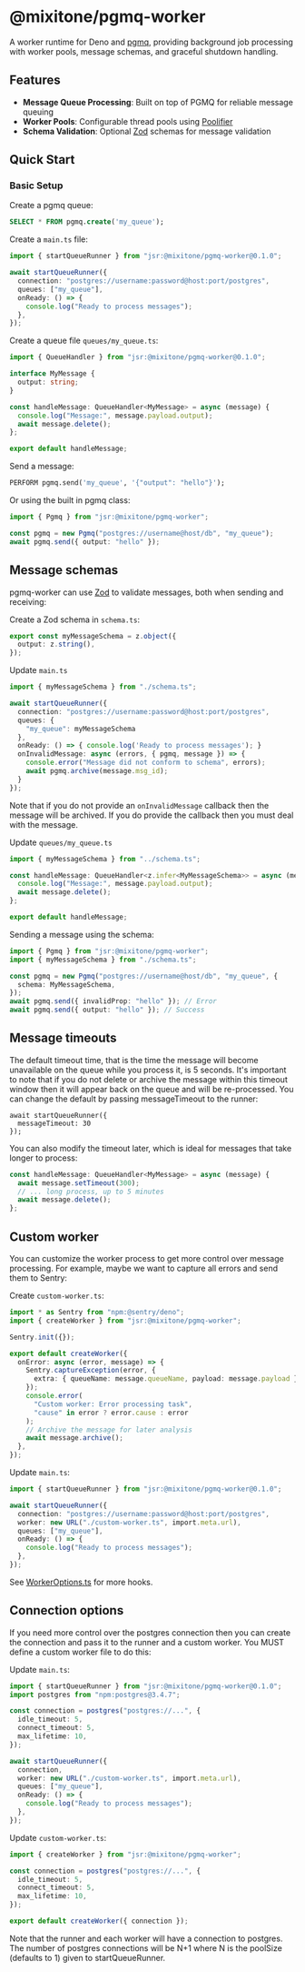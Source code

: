 # @mixitone/pgmq-worker

A worker runtime for Deno and [pgmq](https://pgmq.github.io/pgmq/), providing background
job processing with worker pools, message schemas, and graceful shutdown
handling.

## Features

- **Message Queue Processing**: Built on top of PGMQ for reliable message queuing
- **Worker Pools**: Configurable thread pools using [Poolifier](https://github.com/poolifier/poolifier)
- **Schema Validation**: Optional [Zod](https://zod.dev) schemas for message validation

## Quick Start

### Basic Setup

Create a pgmq queue:

```sql
SELECT * FROM pgmq.create('my_queue');
```

Create a `main.ts` file:

```typescript
import { startQueueRunner } from "jsr:@mixitone/pgmq-worker@0.1.0";

await startQueueRunner({
  connection: "postgres://username:password@host:port/postgres",
  queues: ["my_queue"],
  onReady: () => {
    console.log("Ready to process messages");
  },
});
```

Create a queue file `queues/my_queue.ts`:

```typescript
import { QueueHandler } from "jsr:@mixitone/pgmq-worker@0.1.0";

interface MyMessage {
  output: string;
}

const handleMessage: QueueHandler<MyMessage> = async (message) {
  console.log("Message:", message.payload.output);
  await message.delete();
};

export default handleMessage;
```

Send a message:

```sql
PERFORM pgmq.send('my_queue', '{"output": "hello"}');
```

Or using the built in pgmq class:

```typescript
import { Pgmq } from "jsr:@mixitone/pgmq-worker";

const pgmq = new Pgmq("postgres://username@host/db", "my_queue");
await pgmq.send({ output: "hello" });
```

## Message schemas

pgmq-worker can use [Zod](https://zod.dev/) to validate messages, both when
sending and receiving:

Create a Zod schema in `schema.ts`:

```typescript schema.ts
export const myMessageSchema = z.object({
  output: z.string(),
});
```

Update `main.ts`

```typescript main.ts
import { myMessageSchema } from "./schema.ts";

await startQueueRunner({
  connection: "postgres://username:password@host:port/postgres",
  queues: {
    "my_queue": myMessageSchema
  },
  onReady: () => { console.log('Ready to process messages'); }
  onInvalidMessage: async (errors, { pgmq, message }) => {
    console.error("Message did not conform to schema", errors);
    await pgmq.archive(message.msg_id);
  }
});
```

Note that if you do not provide an `onInvalidMessage` callback then the message
will be archived. If you do provide the callback then you must deal with the
message.

Update `queues/my_queue.ts`

```typescript
import { myMessageSchema } from "../schema.ts";

const handleMessage: QueueHandler<z.infer<MyMessageSchema>> = async (message) {
  console.log("Message:", message.payload.output);
  await message.delete();
};

export default handleMessage;
```

Sending a message using the schema:

```typescript
import { Pgmq } from "jsr:@mixitone/pgmq-worker";
import { myMessageSchema } from "./schema.ts";

const pgmq = new Pgmq("postgres://username@host/db", "my_queue", {
  schema: MyMessageSchema,
});
await pgmq.send({ invalidProp: "hello" }); // Error
await pgmq.send({ output: "hello" }); // Success
```

## Message timeouts

The default timeout time, that is the time the message will become unavailable
on the queue while you process it, is 5 seconds. It's important to note that if
you do not delete or archive the message within this timeout window then it will
appear back on the queue and will be re-processed. You can change the default by
passing messageTimeout to the runner:

```
await startQueueRunner({
  messageTimeout: 30
});
```

You can also modify the timeout later, which is ideal for messages that take
longer to process:

```typescript
const handleMessage: QueueHandler<MyMessage> = async (message) {
  await message.setTimeout(300);
  // ... long process, up to 5 minutes
  await message.delete();
};
```

## Custom worker

You can customize the worker process to get more control over message
processing. For example, maybe we want to capture all errors and send them to
Sentry:

Create `custom-worker.ts`:

```typescript
import * as Sentry from "npm:@sentry/deno";
import { createWorker } from "jsr:@mixitone/pgmq-worker";

Sentry.init({});

export default createWorker({
  onError: async (error, message) => {
    Sentry.captureException(error, {
      extra: { queueName: message.queueName, payload: message.payload },
    });
    console.error(
      "Custom worker: Error processing task",
      "cause" in error ? error.cause : error
    );
    // Archive the message for later analysis
    await message.archive();
  },
});
```

Update `main.ts`:

```typescript
import { startQueueRunner } from "jsr:@mixitone/pgmq-worker@0.1.0";

await startQueueRunner({
  connection: "postgres://username:password@host:port/postgres",
  worker: new URL("./custom-worker.ts", import.meta.url),
  queues: ["my_queue"],
  onReady: () => {
    console.log("Ready to process messages");
  },
});
```

See [WorkerOptions.ts](./src/worker/WorkerOptions.ts) for more hooks.

## Connection options

If you need more control over the postgres connection then you can create the connection and pass it to the runner and a custom worker. You MUST define a custom worker file to do this:

Update `main.ts`:

```typescript
import { startQueueRunner } from "jsr:@mixitone/pgmq-worker@0.1.0";
import postgres from "npm:postgres@3.4.7";

const connection = postgres("postgres://...", {
  idle_timeout: 5,
  connect_timeout: 5,
  max_lifetime: 10,
});

await startQueueRunner({
  connection,
  worker: new URL("./custom-worker.ts", import.meta.url),
  queues: ["my_queue"],
  onReady: () => {
    console.log("Ready to process messages");
  },
});
```

Update `custom-worker.ts`:

```typescript
import { createWorker } from "jsr:@mixitone/pgmq-worker";

const connection = postgres("postgres://...", {
  idle_timeout: 5,
  connect_timeout: 5,
  max_lifetime: 10,
});

export default createWorker({ connection });
```

Note that the runner and each worker will have a connection to postgres. The number of postgres connections will be N+1 where N is the poolSize (defaults to 1) given to startQueueRunner.
